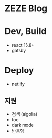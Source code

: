 # ZEZE Blog

# Dev, Build
- react 16.8+
- gatsby

# Deploy
- netlify

## 지원
- 검색 (algolia)
- toc
- dark mode
- 반응형